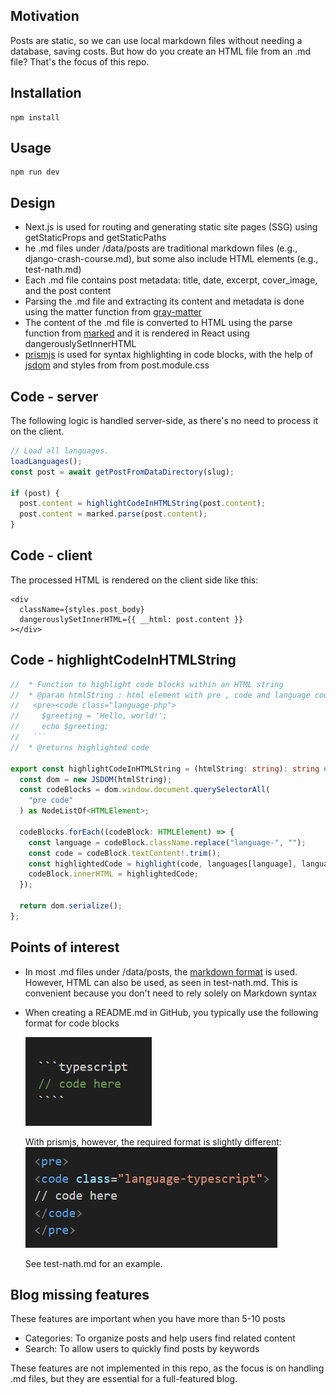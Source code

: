 <h2>Motivation</h2>
Posts are static, so we can use local markdown files without needing a database, saving costs. But how do you create an HTML file from an .md file? That's the focus of this repo.

<h2>Installation</h2>

```
npm install
```

<h2>Usage</h2>

```
npm run dev
```

<h2>Design</h2>
<ul>
<li>Next.js is used for routing and generating static site pages (SSG) using getStaticProps and getStaticPaths</li>
<li>he .md files under /data/posts are traditional markdown files (e.g., django-crash-course.md), but some also include HTML elements (e.g., test-nath.md)</li>
<li>Each .md file contains post metadata: title, date, excerpt, cover_image, and the post content</li>
<li>Parsing the .md file and extracting its content and metadata is done using the matter function from <a href='https://www.npmjs.com/package/gray-matter'>gray-matter</a></li>
<li>The content of the .md file is converted to HTML using the parse function from <a href='https://www.npmjs.com/package/marked'>marked</a> and it is rendered in React using dangerouslySetInnerHTML</li>
<li><a href='https://www.npmjs.com/package/prismjs'>prismjs</a> is used for syntax highlighting in code blocks, with the help of <a href='https://www.npmjs.com/package/jsdom'>jsdom</a> and styles from from post.module.css</li>
</ul>

<h2>Code - server</h2>
The following logic is handled server-side, as there's no need to process it on the client.

```typescript
// Load all languages.
loadLanguages();
const post = await getPostFromDataDirectory(slug);

if (post) {
  post.content = highlightCodeInHTMLString(post.content);
  post.content = marked.parse(post.content);
}
```

<h2>Code - client</h2>
The processed HTML is rendered on the client side like this:

```tsx
<div
  className={styles.post_body}
  dangerouslySetInnerHTML={{ __html: post.content }}
></div>
```

<h2>Code - highlightCodeInHTMLString</h2>

````typescript
//  * Function to highlight code blocks within an HTML string
//  * @param htmlString : html element with pre , code and language code class e.g.
//   <pre><code class="language-php">
//     $greeting = 'Hello, world!';
//     echo $greeting;
//   ```
//  * @returns highlighted code

export const highlightCodeInHTMLString = (htmlString: string): string => {
  const dom = new JSDOM(htmlString);
  const codeBlocks = dom.window.document.querySelectorAll(
    "pre code"
  ) as NodeListOf<HTMLElement>;

  codeBlocks.forEach((codeBlock: HTMLElement) => {
    const language = codeBlock.className.replace("language-", "");
    const code = codeBlock.textContent!.trim();
    const highlightedCode = highlight(code, languages[language], language);
    codeBlock.innerHTML = highlightedCode;
  });

  return dom.serialize();
};
````

<h2>Points of interest</h2>
<ul>
<li>In most .md files under /data/posts, the <a href='https://www.markdownguide.org/basic-syntax/'>markdown format</a> is used. However, HTML can also be used, as seen in test-nath.md. This is convenient because you don't need to rely solely on Markdown syntax</li>
<li><p>When creating a README.md in GitHub, you typically use the following format for code blocks</p>

<img src="https://github.com/NathanKr/next.js-static-blog-with-markdown/blob/main/figs/github-readme.png?raw=true"/>

With prismjs, however, the required format is slightly different:
<img src="https://github.com/NathanKr/next.js-static-blog-with-markdown/blob/main/figs/prism.png?raw=true">

See test-nath.md for an example.

</li> 
</ul>

<h2>Blog missing features</h2>
These features are important when you have more than 5-10 posts
<ul>
<li>Categories: To organize posts and help users find related content</li>
<li>Search: To allow users to quickly find posts by keywords</li>
</ul>

These features are not implemented in this repo, as the focus is on handling .md files, but they are essential for a full-featured blog.
